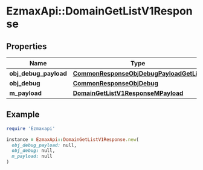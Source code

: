 # EzmaxApi::DomainGetListV1Response

## Properties

| Name | Type | Description | Notes |
| ---- | ---- | ----------- | ----- |
| **obj_debug_payload** | [**CommonResponseObjDebugPayloadGetList**](CommonResponseObjDebugPayloadGetList.md) |  |  |
| **obj_debug** | [**CommonResponseObjDebug**](CommonResponseObjDebug.md) |  | [optional] |
| **m_payload** | [**DomainGetListV1ResponseMPayload**](DomainGetListV1ResponseMPayload.md) |  |  |

## Example

```ruby
require 'Ezmaxapi'

instance = EzmaxApi::DomainGetListV1Response.new(
  obj_debug_payload: null,
  obj_debug: null,
  m_payload: null
)
```

